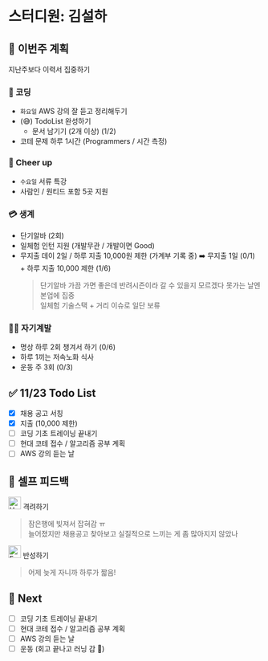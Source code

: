 # 스터디원: 김설하

## 🚀 이번주 계획

지난주보다 이력서 집중하기

### 👾 코딩

- `화요일` AWS 강의 잘 듣고 정리해두기
- (😅) TodoList 완성하기
  - 문서 남기기 (2개 이상) (1/2)
- 코테 문제 하루 1시간 (Programmers / 시간 측정)

### 🪪 Cheer up

- `수요일` 서류 특강
- 사람인 / 원티드 포함 5곳 지원

### 💳 생계

- 단기알바 (2회)
- 일체험 인턴 지원 (개발무관 / 개발이면 Good)
- 무지출 데이 2일 / 하루 지출 10,000원 제한 (가계부 기록 중) ➡️ 무지출 1일 (0/1) + 하루 지출 10,000 제한 (1/6)
  > 단기알바 가끔 가면 좋은데 반려시즌이라 갈 수 있을지 모르겠다 못가는 날엔 본업에 집중  
  > 일체험 기술스택 + 거리 이슈로 일단 보류

### 🧘‍♀️ 자기계발

- 명상 하루 2회 챙겨서 하기 (0/6)
- 하루 1끼는 저속노화 식사
- 운동 주 3회 (0/3)

## ✅ 11/23 Todo List

- [x] 채용 공고 서칭
- [x] 지출 (10,000 제한)
- [ ] 코딩 기초 트레이닝 끝내기
- [ ] 현대 코테 접수 / 알고리즘 공부 계획
- [ ] AWS 강의 듣는 날

## 🎉 셀프 피드백

<img src="https://raw.githubusercontent.com/Tarikul-Islam-Anik/Animated-Fluent-Emojis/master/Emojis/Smilies/Hugging%20Face.png" alt="Hugging Face" width="25" height="25"> 격려하기</img>

> 잠은행에 빚져서 잡혀감 ㅠ  
> 늘어졌지만 채용공고 찾아보고 실질적으로 느끼는 게 좀 많아지지 않았나

<img src="https://raw.githubusercontent.com/Tarikul-Islam-Anik/Animated-Fluent-Emojis/master/Emojis/Smilies/Face%20with%20Monocle.png" alt="Face with Monocle" width="25" height="25"> 반성하기</img>

> 어제 늦게 자니까 하루가 짧음!

## 🌱 Next

- [ ] 코딩 기초 트레이닝 끝내기
- [ ] 현대 코테 접수 / 알고리즘 공부 계획
- [ ] AWS 강의 듣는 날
- [ ] 운동 (회고 끝나고 러닝 감 👟)
